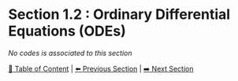 # Section 1.2 : Ordinary Differential Equations (ODEs)

_No codes is associated to this section_

[:book: Table of Content](../README.md) | [:arrow_left: Previous Section](../sec1.1/README.md) | [:arrow_right: Next Section](../sec1.3/README.md)